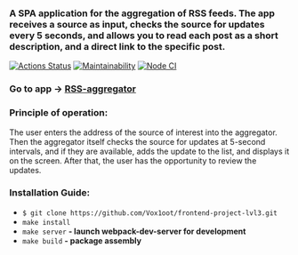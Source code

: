 ### A SPA application for the aggregation of RSS feeds. The app receives a source as input, checks the source for updates every 5 seconds, and allows you to read each post as a short description, and a direct link to the specific post.


[![Actions Status](https://github.com/Vox1oot/frontend-project-lvl3/workflows/hexlet-check/badge.svg)](https://github.com/Vox1oot/frontend-project-lvl3/actions)
[![Maintainability](https://api.codeclimate.com/v1/badges/0bc877fa117152120c0c/maintainability)](https://codeclimate.com/github/Vox1oot/frontend-project-lvl3/maintainability)
[![Node CI](https://github.com/Vox1oot/frontend-project-lvl3/actions/workflows/nodejs.yml/badge.svg)](https://github.com/Vox1oot/frontend-project-lvl3/actions/workflows/nodejs.yml)

### Go to app -> [RSS-aggregator](https://morsa-frontend-project-lvl3.vercel.app/)

### Principle of operation:
The user enters the address of the source of interest into the aggregator. Then the aggregator itself checks the source for updates at 5-second intervals, and if they are available, adds the update to the list, and displays it on the screen. After that, the user has the opportunity to review the updates.

### Installation Guide:
* ```$ git clone https://github.com/Vox1oot/frontend-project-lvl3.git```
* ```make install```
* ```make server```
<b>- launch webpack-dev-server for development</b>
* ```make build```
<b>- package assembly</b>
